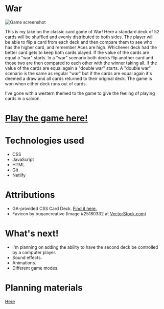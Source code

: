 # War
![Game screenshot](https://github.com/trentonwahr/war-game/blob/main/images/war-screenshot3.png)


This is my take on the classic card game of War! Here a standard deck of 52 cards will be shuffled and evenly distributed to both sides. The player will be able to flip a card from each deck and then compare them to see who has the higher card, and remember Aces are high. Whichever deck had the better card gets to keep both cards played. If the value of the cards are equal a "war" starts. In a "war" scenario both decks flip another card and those two are then compared to each other with the winner taking all. If the value of the cards are equal again a "double war" starts. A "double war" scenario is the same as regular "war" but if the cards are equal again it's deemed a draw and all cards returned to their original deck. The game is won when either deck runs out of cards.

I've gone with a western themed to the game to give the feeling of playing cards in a saloon.
# [Play the game here!](https://war-twahr.netlify.app/)
# Technologies used
- CSS
- JavaScript
- HTML
- Git
- Netlify
# Attributions
- GA-provided CSS Card Deck. [Find it here.](https://github.com/SEI-Remote/css-card-deck)
- Favicon by buqancreative (Image #25180332 at [VectorStock.com](https://www.vectorstock.com/royalty-free-vector/cowboy-hat-clip-art-vector-25180332))
# What's next!
- I'm planning on adding the ability to have the second deck be controlled by a computer player.
- Sound effects.
- Animations.
- Different game modes.
# Planning materials
[Here](https://docs.google.com/document/d/1AwzRQWcbaWlxdEkhSOctYi0kRlScxK0zJQyHr9HsSPg/edit?usp=sharing)
